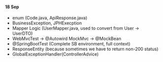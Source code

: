 ###
#### 18 Sep
- enum (Code.java, ApiResponse.java)
- BusinessException, JPHExecption
- Mapper Logic (UserMapper.java, used to convert from User -> UserDTO)
- WebMvcTest -> @Autowird MockMvc ->  @MockBean
- @SpringBootTest (Complete SB environment, full context)
- ResponseEntity (because sometimes we have to return non-200 status)
- GlobalExceptionHandler(ControllerAdvice)